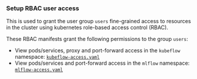 ### Setup RBAC user access

This is used to grant the user group `users` fine-grained access to resources in the cluster using kubernetes role-based access control (RBAC).

These RBAC manifests grant the following permissions to the group `users`:

- View pods/services, proxy and port-forward access in the `kubeflow` namespace: [`kubeflow-access.yaml`](kubeflow-access.yaml)
- View pods/services and port-forward access in the `mlflow` namespace: [`mlflow-access.yaml`](mlflow-access.yaml)